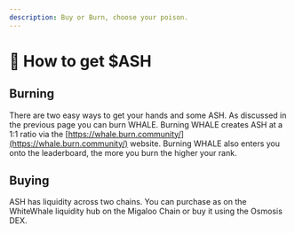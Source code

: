 ```yaml
---
description: Buy or Burn, choose your poison.
---
```


# 💸 How to get $ASH

## Burning

There are two easy ways to get your hands and some ASH. As discussed in the previous page you can burn WHALE. Burning WHALE creates ASH at a 1:1 ratio via the [https://whale.burn.community/](https://whale.burn.community/) website. Burning WHALE also enters you onto the leaderboard, the more you burn the higher your rank.

## Buying

ASH has liquidity across two chains. You can purchase as on the WhiteWhale liquidity hub on the Migaloo Chain or buy it using the Osmosis DEX.&#x20;

